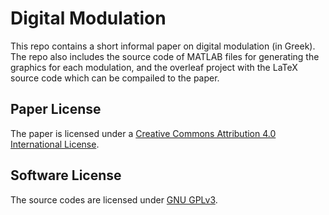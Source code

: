 # Digital Modulation
This repo contains a short informal paper on digital modulation (in Greek). The repo also includes the source code of MATLAB files for generating the graphics for each modulation, and the overleaf project with the LaTeX source code which can be compailed to the paper.

## Paper License
The paper is licensed under a [Creative Commons Attribution 4.0 International License](https://creativecommons.org/licenses/by-sa/4.0/).

## Software License
The source codes are licensed under [GNU GPLv3](https://www.gnu.org/licenses/gpl-3.0.html).
